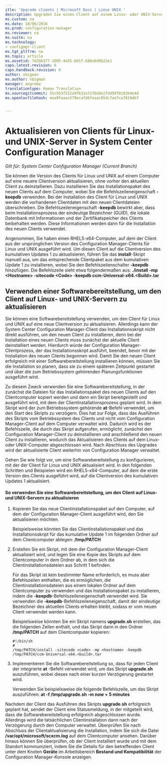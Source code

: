 ```yaml
---
itle: 'Upgrade clients | Microsoft Docs | Linux UNIX '
description: Upgraden Sie einen Client auf einem Linux- oder UNIX-Server in System Center Configuration Manager.
ms.custom: na
ms.date: 10/06/2016
ms.prod: configuration-manager
ms.reviewer: na
ms.suite: na
ms.technology:
- configmgr-client
ms.tgt_pltfrm: na
ms.topic: article
ms.assetid: 7d2bb377-1005-4a55-bd1f-b80a6d0b22e1
caps.latest.revision: 6
caps.handback.revision: 0
author: nbigman
ms.author: nbigman
manager: angrobe
translationtype: Human Translation
ms.sourcegitcommit: 55c953f312a9fb31e7276dde2fdd59f8183b4e4d
ms.openlocfilehash: eea9faaac579ecafd67eaac05dc7ee7ca7819db7


---
```

# <a name="how-to-upgrade-clients-for-linux-and-unix-servers-in-system-center-configuration-manager"></a>Aktualisieren von Clients für Linux- und UNIX-Server in System Center Configuration Manager

*Gilt für: System Center Configuration Manager (Current Branch)*

Sie können die Version des Clients für Linux und UNIX auf einem Computer auf eine neuere Clientversion aktualisieren, ohne vorher den aktuellen Client zu deinstallieren. Dazu installieren Sie das Installationspaket des neuen Clients auf dem Computer, wobei Sie die Befehlszeileneigenschaft **-keepdb** verwenden. Bei der Installation des Client für Linux und UNIX werden die vorhandenen Clientdaten mit den neuen Clientdateien überschrieben. Die Befehlszeileneigenschaft **-keepdb** bewirkt aber, dass beim Installationsprozess der eindeutige Bezeichner (GUID), die lokale Datenbank mit Informationen und der Zertifikatspeicher des Clients beibehalten werden. Diese Informationen werden dann für die Installation des neuen Clients verwendet.  

 Angenommen, Sie haben einen RHEL5-x64-Computer, auf dem der Client aus der ursprünglichen Version des Configuration Manager-Clients für Linux und UNIX ausgeführt wird. Um diesen Client auf die Clientversion des kumulativen Updates 1 zu aktualisieren, führen Sie das **install**-Skript manuell aus, um das entsprechende Clientpaket aus dem kumulativen Update 1 zu installieren, wobei Sie den Befehlszeilenschalter **-keepdb** hinzufügen. Die Befehlszeile sieht etwa folgendermaßen aus: **./install -mp <Hostname\> -sitecode <Code\> -keepdb ccm-Universal-x64.<Build\>.tar**  

## <a name="how-to-use-a-software-deployment-to-upgrade-the-client-on-linux-and-unix-servers"></a>Verwenden einer Softwarebereitstellung, um den Client auf Linux- und UNIX-Servern zu aktualisieren  
 Sie können eine Softwarebereitstellung verwenden, um den Client für Linux und UNIX auf eine neue Clientversion zu aktualisieren. Allerdings kann der System Center Configuration Manager-Client das Installationsskript nicht direkt ausführen, um den neuen Client zu installieren, denn bei der Installation eines neuen Clients muss zunächst der aktuelle Client deinstalliert werden. Hierdurch würde der Configuration Manager-Clientprozess, der das Installationsskript ausführt, beendet, bevor mit der Installation des neuen Clients begonnen wird. Damit Sie den neuen Client erfolgreich mit einer Softwarebereitstellung installieren können, müssen Sie die Installation so planen, dass sie zu einem späteren Zeitpunkt gestartet und über die zum Betriebssystem gehörenden Planungsfunktionen ausgeführt wird.  

 Zu diesem Zweck verwenden Sie eine Softwarebereitstellung, in der zunächst die Dateien für das Installationspaket des neuen Clients auf den Clientcomputer kopiert werden und dann ein Skript bereitgestellt und ausgeführt wird, mit dem der Clientinstallationsprozess geplant wird. In dem Skript wird der zum Betriebssystem gehörende **at**-Befehl verwendet, um den Start des Skripts zu verzögern. Dies hat zur Folge, dass das Ausführen des Skripts vom Betriebssystem des Clients und nicht vom Configuration Manager-Client auf dem Computer verwaltet wird. Dadurch wird es der Befehlszeile, die durch das Skript aufgerufen, ermöglicht, zunächst den Configuration Manager-Client zu deinstallieren und anschließend den neuen Client zu installieren, wodurch das Aktualisieren des Clients auf dem Linux- oder UNIX-Computer abgeschlossen wird. Nach Abschluss des Upgrades wird der aktualisierte Client weiterhin von Configuration Manager verwaltet.  

 Gehen Sie wie folgt vor, um eine Softwarebereitstellung zu konfigurieren, mit der der Client für Linux und UNIX aktualisiert wird. In den folgenden Schritten und Beispielen wird ein RHEL5-x64-Computer, auf dem die erste Version des Clients ausgeführt wird, auf die Clientversion des kumulativen Updates 1 aktualisiert.  

#### <a name="to-use-a-software-deployment-to-upgrade-the-client-on-linux-and-unix-servers"></a>So verwenden Sie eine Softwarebereitstellung, um den Client auf Linux- und UNIX-Servern zu aktualisieren  

1.  Kopieren Sie das neue Clientinstallationspaket auf den Computer, auf dem der Configuration Manager-Client ausgeführt wird, den Sie aktualisieren möchten.  

     Beispielsweise könnten Sie das Clientinstallationspaket und das Installationsskript für das kumulative Update 1 im folgenden Ordner auf dem Clientcomputer ablegen: **/tmp/PATCH**  

2.  Erstellen Sie ein Skript, mit dem der Configuration Manager-Client aktualisiert wird, und legen Sie eine Kopie des Skripts auf dem Clientcomputer in dem Ordner ab, in dem sich die Clientinstallationsdateien aus Schritt 1 befinden.  

     Für das Skript ist kein bestimmter Name erforderlich, es muss aber Befehlszeilen enthalten, die es ermöglichen, die Clientinstallationsdateien aus einem lokalen Ordner auf dem Clientcomputer zu verwenden und das Installationspaket zu installieren, indem die **-keepdb**-Befehlszeileneigenschaft verwendet wird. Sie verwenden die **-keepdb**-Befehlszeileneigenschaft, damit der eindeutige Bezeichner des aktuellen Clients erhalten bleibt, sodass er vom neuen Client verwendet werden kann.  

     Beispielsweise könnten Sie ein Skript namens **upgrade.sh** erstellen, das die folgenden Zeilen enthält, und das Skript dann in den Ordner **/tmp/PATCH** auf dem Clientcomputer kopieren:  

    ```  
    #!/bin/sh  
    #  
    /tmp/PATCH/install -sitecode <code> -mp <hostname> -keepdb /tmp/PATCH/ccm-Universal-x64.<build>.tar  

    ```  

3.  Implementieren Sie die Softwarebereitstellung so, dass für jeden Client der integrierte **at** -Befehl verwendet wird, um das Skript **upgrade.sh** auszuführen, wobei dieses nach einer kurzen Verzögerung gestartet wird.  

     Verwenden Sie beispielsweise die folgende Befehlszeile, um das Skript auszuführen: **at -f /tmp/upgrade.sh -m now + 5 minutes**  

 Nachdem der Client das Ausführen des Skripts **upgrade.sh** erfolgreich geplant hat, sendet der Client eine Statusmeldung, in der mitgeteilt wird, dass die Softwarebereitstellung erfolgreich abgeschlossen wurde. Allerdings wird die tatsächlichen Clientinstallation dann nach der Verzögerung durch den Computer verwaltet. Überprüfen Sie nach Abschluss der Clientaktualisierung die Installation, indem Sie sich die Datei **/var/opt/microsoft/scxcm.log** auf dem Clientcomputer ansehen. Darüber hinaus können Sie überprüfen, ob der Client installiert wurde und mit dem Standort kommuniziert, indem Sie die Details für den betreffenden Client unter dem Knoten **Geräte** im Arbeitsbereich **Bestand und Kompatibilität** der Configuration Manager-Konsole anzeigen.  



<!--HONumber=Dec16_HO3-->


